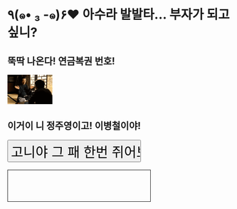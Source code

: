 <!doctype html>
<html>
<script>

function aaa() {
	fir = new Array(999999);
	sec = new Array(1);
	for (i = 0; i < 999999; i++) fir[i] = i;
	for (i = 0; i < 1; i++) {
		ran = parseInt(Math.random()*fir.length);
		sec[i] = fir[ran];

		for (h = fir.length; h; h -= 1) {
			j = Math.floor(Math.random() * h);
			x = fir[h - 1];
			fir[h - 1] = fir[j];
			fir[j] = x;
		}
	}
	for (i = 0; i < 6; i++) {
		for (j = 0; j <= i; j++) {
			if(sec[i] <= sec[j]) {
				k = sec[i];
				sec[i] = sec[j];
				sec[j] = k;
			}
		}
	}
	document.getElementById('ddd').innerHTML = sec;
}
</script>
<h1> ٩(๑• ₃ -๑)۶♥ 아수라 발발타... 부자가 되고 싶니?</h1>
<h2> 뚝딱 나온다! 연금복권 번호! </h2>
<img src = "정주영이병철.png" width = 20%>
<h2> 이거이 니 정주영이고! 이병철이야! </h2>
<input id="button1" type="button" onclick="aaa()" value="고니야 그 패 한번 쥐어보라" style="width:300px;height:50px;font-size:30px;">
<br/><br/>
<div id="ddd" style="font-size:30px;border:1px solid;width:300px;height:50px;text-align:center;padding:10px;"></div>
</html>

